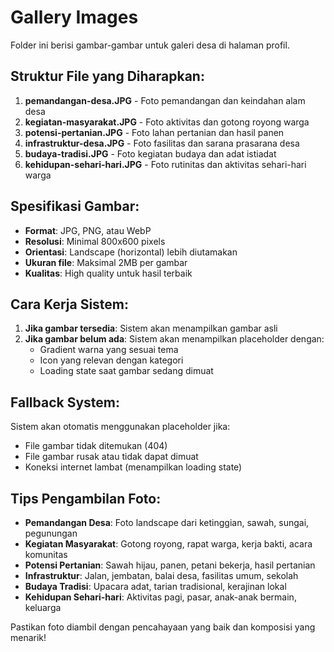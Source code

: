 # Gallery Images

Folder ini berisi gambar-gambar untuk galeri desa di halaman profil.

## Struktur File yang Diharapkan:

1. **pemandangan-desa.JPG** - Foto pemandangan dan keindahan alam desa
2. **kegiatan-masyarakat.JPG** - Foto aktivitas dan gotong royong warga
3. **potensi-pertanian.JPG** - Foto lahan pertanian dan hasil panen
4. **infrastruktur-desa.JPG** - Foto fasilitas dan sarana prasarana desa
5. **budaya-tradisi.JPG** - Foto kegiatan budaya dan adat istiadat
6. **kehidupan-sehari-hari.JPG** - Foto rutinitas dan aktivitas sehari-hari warga

## Spesifikasi Gambar:

- **Format**: JPG, PNG, atau WebP
- **Resolusi**: Minimal 800x600 pixels
- **Orientasi**: Landscape (horizontal) lebih diutamakan
- **Ukuran file**: Maksimal 2MB per gambar
- **Kualitas**: High quality untuk hasil terbaik

## Cara Kerja Sistem:

1. **Jika gambar tersedia**: Sistem akan menampilkan gambar asli
2. **Jika gambar belum ada**: Sistem akan menampilkan placeholder dengan:
   - Gradient warna yang sesuai tema
   - Icon yang relevan dengan kategori
   - Loading state saat gambar sedang dimuat

## Fallback System:

Sistem akan otomatis menggunakan placeholder jika:
- File gambar tidak ditemukan (404)
- File gambar rusak atau tidak dapat dimuat
- Koneksi internet lambat (menampilkan loading state)

## Tips Pengambilan Foto:

- **Pemandangan Desa**: Foto landscape dari ketinggian, sawah, sungai, pegunungan
- **Kegiatan Masyarakat**: Gotong royong, rapat warga, kerja bakti, acara komunitas
- **Potensi Pertanian**: Sawah hijau, panen, petani bekerja, hasil pertanian
- **Infrastruktur**: Jalan, jembatan, balai desa, fasilitas umum, sekolah
- **Budaya Tradisi**: Upacara adat, tarian tradisional, kerajinan lokal
- **Kehidupan Sehari-hari**: Aktivitas pagi, pasar, anak-anak bermain, keluarga

Pastikan foto diambil dengan pencahayaan yang baik dan komposisi yang menarik!
